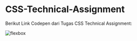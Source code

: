 # CSS-Technical-Assignment

Berikut Link Codepen dari Tugas CSS Technical Assignment:

![flexbox](https://user-images.githubusercontent.com/81342121/133438935-8225f019-13f2-4910-a99c-488e2f9a6b10.PNG)
